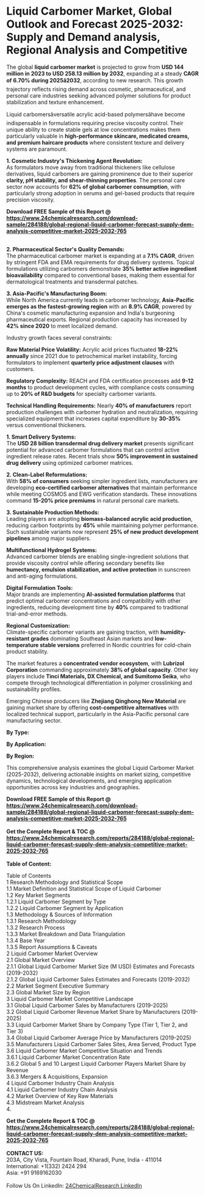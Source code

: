 <h1>Liquid Carbomer Market, Global Outlook and Forecast 2025-2032: Supply and Demand analysis, Regional Analysis and Competitive</h1><p>The global <strong>liquid carbomer market</strong> is projected to grow from <strong>USD 144 million in 2023 to USD 258.13 million by 2032</strong>, expanding at a steady <strong>CAGR of 6.70% during 2025â2032</strong>, according to new research. This growth trajectory reflects rising demand across cosmetic, pharmaceutical, and personal care industries seeking advanced polymer solutions for product stabilization and texture enhancement.</p><p>Liquid carbomersâversatile acrylic acid-based polymersâhave become indispensable in formulations requiring precise viscosity control. Their unique ability to create stable gels at low concentrations makes them particularly valuable in <strong>high-performance skincare, medicated creams, and premium haircare products</strong> where consistent texture and delivery systems are paramount.</p><p><strong>1. Cosmetic Industry's Thickening Agent Revolution:</strong><br>
As formulators move away from traditional thickeners like cellulose derivatives, liquid carbomers are gaining prominence due to their superior <strong>clarity, pH stability, and shear-thinning properties</strong>. The personal care sector now accounts for <strong>62% of global carbomer consumption</strong>, with particularly strong adoption in serums and gel-based products that require precision viscosity.</p><div><b>Download FREE Sample of this Report @ 
            <a href="https://www.24chemicalresearch.com/download-sample/284188/global-regional-liquid-carbomer-forecast-supply-dem-analysis-competitive-market-2025-2032-765">
            https://www.24chemicalresearch.com/download-sample/284188/global-regional-liquid-carbomer-forecast-supply-dem-analysis-competitive-market-2025-2032-765</a></b></div><br><p><strong>2. Pharmaceutical Sector's Quality Demands:</strong><br>
The pharmaceutical carbomer market is expanding at a <strong>7.1% CAGR</strong>, driven by stringent FDA and EMA requirements for drug delivery systems. Topical formulations utilizing carbomers demonstrate <strong>35% better active ingredient bioavailability</strong> compared to conventional bases, making them essential for dermatological treatments and transdermal patches.</p><p><strong>3. Asia-Pacific's Manufacturing Boom:</strong><br>
While North America currently leads in carbomer technology, <strong>Asia-Pacific emerges as the fastest-growing region</strong> with an <strong>8.9% CAGR</strong>, powered by China's cosmetic manufacturing expansion and India's burgeoning pharmaceutical exports. Regional production capacity has increased by <strong>42% since 2020</strong> to meet localized demand.</p><p>Industry growth faces several constraints:</p><p><strong>Raw Material Price Volatility:</strong> Acrylic acid prices fluctuated <strong>18-22% annually</strong> since 2021 due to petrochemical market instability, forcing formulators to implement <strong>quarterly price adjustment clauses</strong> with customers.</p><p><strong>Regulatory Complexity:</strong> REACH and FDA certification processes add <strong>9-12 months</strong> to product development cycles, with compliance costs consuming up to <strong>20% of R&amp;D budgets</strong> for specialty carbomer variants.</p><p><strong>Technical Handling Requirements:</strong> Nearly <strong>40% of manufacturers</strong> report production challenges with carbomer hydration and neutralization, requiring specialized equipment that increases capital expenditure by <strong>30-35%</strong> versus conventional thickeners.</p><p><strong>1. Smart Delivery Systems:</strong><br>
The <strong>USD 28 billion transdermal drug delivery market</strong> presents significant potential for advanced carbomer formulations that can control active ingredient release rates. Recent trials show <strong>50% improvement in sustained drug delivery</strong> using optimized carbomer matrices.</p><p><strong>2. Clean-Label Reformulations:</strong><br>
With <strong>58% of consumers</strong> seeking simpler ingredient lists, manufacturers are developing <strong>eco-certified carbomer alternatives</strong> that maintain performance while meeting COSMOS and EWG verification standards. These innovations command <strong>15-20% price premiums</strong> in natural personal care markets.</p><p><strong>3. Sustainable Production Methods:</strong><br>
Leading players are adopting <strong>biomass-balanced acrylic acid production</strong>, reducing carbon footprints by <strong>45%</strong> while maintaining polymer performance. Such sustainable variants now represent <strong>25% of new product development pipelines</strong> among major suppliers.</p><p><strong>Multifunctional Hydrogel Systems:</strong><br>
	Advanced carbomer blends are enabling single-ingredient solutions that provide viscosity control while offering secondary benefits like <strong>humectancy, emulsion stabilization, and active protection</strong> in sunscreen and anti-aging formulations.</p><p><strong>Digital Formulation Tools:</strong><br>
	Major brands are implementing <strong>AI-assisted formulation platforms</strong> that predict optimal carbomer concentrations and compatibility with other ingredients, reducing development time by <strong>40%</strong> compared to traditional trial-and-error methods.</p><p><strong>Regional Customization:</strong><br>
	Climate-specific carbomer variants are gaining traction, with <strong>humidity-resistant grades</strong> dominating Southeast Asian markets and <strong>low-temperature stable versions</strong> preferred in Nordic countries for cold-chain product stability.</p><p>The market features a <strong>concentrated vendor ecosystem</strong>, with <strong>Lubrizol Corporation</strong> commanding approximately <strong>38% of global capacity</strong>. Other key players include <strong>Tinci Materials, DX Chemical, and Sumitomo Seika</strong>, who compete through technological differentiation in polymer crosslinking and sustainability profiles.</p><p>Emerging Chinese producers like <strong>Zhejiang Qinghong New Material</strong> are gaining market share by offering <strong>cost-competitive alternatives</strong> with localized technical support, particularly in the Asia-Pacific personal care manufacturing sector.</p><p><strong>By Type:</strong></p><p><strong>By Application:</strong></p><p><strong>By Region:</strong></p><p>This comprehensive analysis examines the global Liquid Carbomer Market (2025-2032), delivering actionable insights on market sizing, competitive dynamics, technological developments, and emerging application opportunities across key industries and geographies.</p><div><b>Download FREE Sample of this Report @ 
            <a href="https://www.24chemicalresearch.com/download-sample/284188/global-regional-liquid-carbomer-forecast-supply-dem-analysis-competitive-market-2025-2032-765">
            https://www.24chemicalresearch.com/download-sample/284188/global-regional-liquid-carbomer-forecast-supply-dem-analysis-competitive-market-2025-2032-765</a></b></div><br><div><b>Get the Complete Report & TOC @ 
            <a href="https://www.24chemicalresearch.com/reports/284188/global-regional-liquid-carbomer-forecast-supply-dem-analysis-competitive-market-2025-2032-765">
            https://www.24chemicalresearch.com/reports/284188/global-regional-liquid-carbomer-forecast-supply-dem-analysis-competitive-market-2025-2032-765</a></b></div><br>
            <b>Table of Content:</b><p>Table of Contents<br />
1 Research Methodology and Statistical Scope<br />
1.1 Market Definition and Statistical Scope of Liquid Carbomer<br />
1.2 Key Market Segments<br />
1.2.1 Liquid Carbomer Segment by Type<br />
1.2.2 Liquid Carbomer Segment by Application<br />
1.3 Methodology & Sources of Information<br />
1.3.1 Research Methodology<br />
1.3.2 Research Process<br />
1.3.3 Market Breakdown and Data Triangulation<br />
1.3.4 Base Year<br />
1.3.5 Report Assumptions & Caveats<br />
2 Liquid Carbomer Market Overview<br />
2.1 Global Market Overview<br />
2.1.1 Global Liquid Carbomer Market Size (M USD) Estimates and Forecasts (2019-2032)<br />
2.1.2 Global Liquid Carbomer Sales Estimates and Forecasts (2019-2032)<br />
2.2 Market Segment Executive Summary<br />
2.3 Global Market Size by Region<br />
3 Liquid Carbomer Market Competitive Landscape<br />
3.1 Global Liquid Carbomer Sales by Manufacturers (2019-2025)<br />
3.2 Global Liquid Carbomer Revenue Market Share by Manufacturers (2019-2025)<br />
3.3 Liquid Carbomer Market Share by Company Type (Tier 1, Tier 2, and Tier 3)<br />
3.4 Global Liquid Carbomer Average Price by Manufacturers (2019-2025)<br />
3.5 Manufacturers Liquid Carbomer Sales Sites, Area Served, Product Type<br />
3.6 Liquid Carbomer Market Competitive Situation and Trends<br />
3.6.1 Liquid Carbomer Market Concentration Rate<br />
3.6.2 Global 5 and 10 Largest Liquid Carbomer Players Market Share by Revenue<br />
3.6.3 Mergers & Acquisitions, Expansion<br />
4 Liquid Carbomer Industry Chain Analysis<br />
4.1 Liquid Carbomer Industry Chain Analysis<br />
4.2 Market Overview of Key Raw Materials<br />
4.3 Midstream Market Analysis<br />
4.</p><div><b>Get the Complete Report & TOC @ 
            <a href="https://www.24chemicalresearch.com/reports/284188/global-regional-liquid-carbomer-forecast-supply-dem-analysis-competitive-market-2025-2032-765">
            https://www.24chemicalresearch.com/reports/284188/global-regional-liquid-carbomer-forecast-supply-dem-analysis-competitive-market-2025-2032-765</a></b></div><br><b>CONTACT US:</b><br>
            203A, City Vista, Fountain Road, Kharadi, Pune, India - 411014<br>
            International: +1(332) 2424 294<br>
            Asia: +91 9169162030 <br><br>
            Follow Us On LinkedIn: <a href="https://www.linkedin.com/company/24chemicalresearch/">24ChemicalResearch LinkedIn</a>